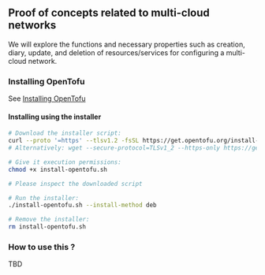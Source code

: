 ## Proof of concepts related to multi-cloud networks

We will explore the functions and necessary properties such as creation, diary, update, and deletion of resources/services for configuring a multi-cloud network.


### Installing OpenTofu

See [Installing OpenTofu](https://opentofu.org/docs/intro/install/)

#### Installing using the installer

```bash
# Download the installer script:
curl --proto '=https' --tlsv1.2 -fsSL https://get.opentofu.org/install-opentofu.sh -o install-opentofu.sh
# Alternatively: wget --secure-protocol=TLSv1_2 --https-only https://get.opentofu.org/install-opentofu.sh -O install-opentofu.sh

# Give it execution permissions:
chmod +x install-opentofu.sh

# Please inspect the downloaded script

# Run the installer:
./install-opentofu.sh --install-method deb

# Remove the installer:
rm install-opentofu.sh
```


### How to use this ?

TBD
